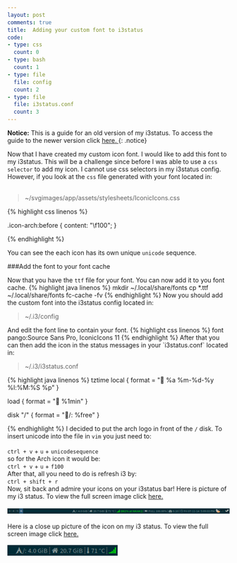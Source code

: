 ```yaml
---
layout: post
comments: true
title:  Adding your custom font to i3status
code:
- type: css 
  count: 0
- type: bash
  count: 1
- type: file
  file: config
  count: 2
- type: file
  file: i3status.conf
  count: 3
---
```

<i class="fa fa-warning"></i>  **Notice:** This is a guide for an old version of my i3status. To access the guide to the newer version click <a href="http://kumarcode.com/Colorful-i3/">here. </a> 
{: .notice}



Now that I have created my custom icon font. I would like to add this font to
my i3status. This will be a challenge since before I was able to use a `css
selector` to add my icon. I cannot use css selectors in my i3status config.
However, if you look at the `css` file generated with your font located in:
<br>
<br>

<blockquote>
~/svgimages/app/assets/stylesheets/IconicIcons.css
</blockquote>

{% highlight css linenos %}

.icon-arch:before 
{ 
content: "\f100"; 
}

{% endhighlight %}

You can see
the each icon has its own unique `unicode` sequence.

###Add the font to your font cache

Now that you have the `ttf` file for your font. You can now add it to you font
cache.
{% highlight java linenos %}
mkdir ~/.local/share/fonts
cp *.ttf ~/.local/share/fonts
fc-cache -fv
{% endhighlight %}
Now you should add the custom font into the i3status config located in:
<blockquote>
~/.i3/config
</blockquote>
And edit the font line to contain your font.
{% highlight css linenos %}
font pango:Source Sans Pro, IconicIcons 11
{% endhighlight %}
After that you can then add the icon in the status messages in your
`i3status.conf` located in:
<blockquote>
~/.i3/i3status.conf
</blockquote>
{% highlight java linenos %}
tztime local {
        format = " %a %m-%d-%y %l:%M:%S %p"
}

load {
        format = " %1min"
}

disk "/" {
	format = "/: %free"
}


{% endhighlight %}
I decided to put the arch logo in front of the `/` disk. To insert unicode into
the file in `vim` you just need to:
<br>
<br>
`ctrl + v` + `u` + `unicodesequence` <br>
so for the Arch icon it would be:<br>
`ctrl + v` + `u` + `f100`<br>
After that, all you need to do is refresh i3 by:<br>
`ctrl + shift + r` <br>
Now, sit back and admire your icons on your i3status bar!
Here is picture of my i3 status. To view the full screen image click <a href = "/images/oldi3status.png"> here.</a>
<br>
<br>
<img src="/images/oldi3status.png" alt="i3status"/>
<br>
<br>
Here is a close up picture of the <i class="icon-Arch"></i> icon on my i3 status. To view the full screen image click <a href = "/images/oldi3statusclose.png"> here.</a>
<br>
<br>
<img src="/images/oldi3statusclose.png" alt="i3status"/>





